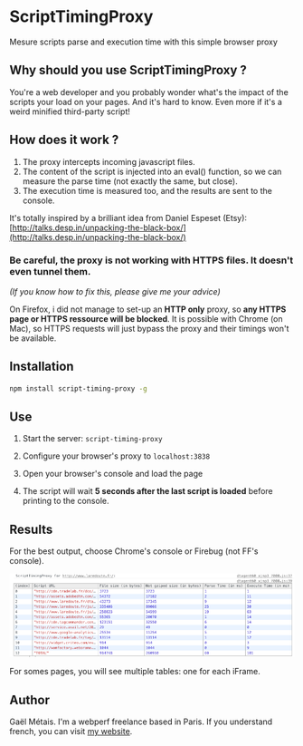 # ScriptTimingProxy

Mesure scripts parse and execution time with this simple browser proxy


## Why should you use ScriptTimingProxy ?

You're a web developer and you probably wonder what's the impact of the scripts your load on your pages.
And it's hard to know. Even more if it's a weird minified third-party script!


## How does it work ?

1. The proxy intercepts incoming javascript files.
2. The content of the script is injected into an eval() function, so we can measure the parse time (not exactly the same, but close).
3. The execution time is measured too, and the results are sent to the console.

It's totally inspired by a brilliant idea from Daniel Espeset (Etsy): [http://talks.desp.in/unpacking-the-black-box/](http://talks.desp.in/unpacking-the-black-box/)


### Be careful, the proxy is not working with HTTPS files. It doesn't even tunnel them.

*(If you know how to fix this, please give me your advice)*

On Firefox, i did not manage to set-up an **HTTP only** proxy, so **any HTTPS page or HTTPS ressource will be blocked**.
It is possible with Chrome (on Mac), so HTTPS requests will just bypass the proxy and their timings won't be available.


## Installation

```bash
npm install script-timing-proxy -g
```

## Use

1. Start the server: `script-timing-proxy`

2. Configure your browser's proxy to `localhost:3838`

3. Open your browser's console and load the page

4. The script will wait **5 seconds after the last script is loaded** before printing to the console.


## Results

For the best output, choose Chrome's console or Firebug (not FF's console).

![screenshot](doc/screenshot.png)

For somes pages, you will see multiple tables: one for each iFrame.


## Author
Gaël Métais. I'm a webperf freelance based in Paris. If you understand french, you can visit [my website](http://www.gaelmetais.com).

